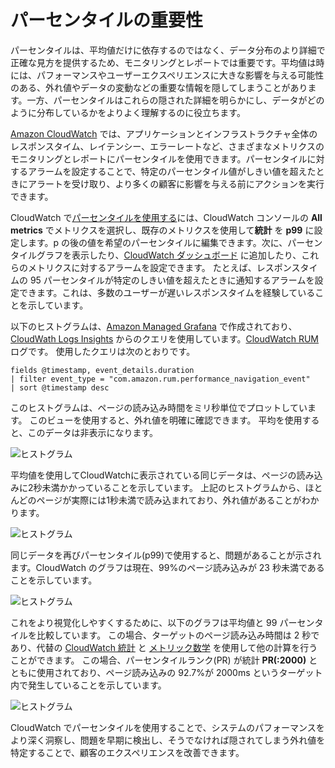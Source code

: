 # パーセンタイルの重要性

パーセンタイルは、平均値だけに依存するのではなく、データ分布のより詳細で正確な見方を提供するため、モニタリングとレポートでは重要です。平均値は時には、パフォーマンスやユーザーエクスペリエンスに大きな影響を与える可能性のある、外れ値やデータの変動などの重要な情報を隠してしまうことがあります。一方、パーセンタイルはこれらの隠された詳細を明らかにし、データがどのように分布しているかをよりよく理解するのに役立ちます。 

[Amazon CloudWatch](https://aws.amazon.com/cloudwatch/) では、アプリケーションとインフラストラクチャ全体のレスポンスタイム、レイテンシー、エラーレートなど、さまざまなメトリクスのモニタリングとレポートにパーセンタイルを使用できます。パーセンタイルに対するアラームを設定することで、特定のパーセンタイル値がしきい値を超えたときにアラートを受け取り、より多くの顧客に影響を与える前にアクションを実行できます。

CloudWatch で[パーセンタイルを使用する](https://docs.aws.amazon.com/AmazonCloudWatch/latest/monitoring/cloudwatch_concepts.html#Percentiles)には、CloudWatch コンソールの **All metrics** でメトリクスを選択し、既存のメトリクスを使用して**統計** を **p99** に設定します。p の後の値を希望のパーセンタイルに編集できます。次に、パーセンタイルグラフを表示したり、[CloudWatch ダッシュボード](https://docs.aws.amazon.com/AmazonCloudWatch/latest/monitoring/CloudWatch_Dashboards.html) に追加したり、これらのメトリクスに対するアラームを設定できます。 たとえば、レスポンスタイムの 95 パーセンタイルが特定のしきい値を超えたときに通知するアラームを設定できます。これは、多数のユーザーが遅いレスポンスタイムを経験していることを示しています。

以下のヒストグラムは、[Amazon Managed Grafana](https://aws.amazon.com/grafana/) で作成されており、[CloudWath Logs Insights](https://docs.aws.amazon.com/AmazonCloudWatch/latest/logs/AnalyzingLogData.html) からのクエリを使用しています。[CloudWatch RUM](https://docs.aws.amazon.com/AmazonCloudWatch/latest/monitoring/CloudWatch-RUM.html) ログです。 使用したクエリは次のとおりです。

```
fields @timestamp, event_details.duration
| filter event_type = "com.amazon.rum.performance_navigation_event"
| sort @timestamp desc
```

このヒストグラムは、ページの読み込み時間をミリ秒単位でプロットしています。 このビューを使用すると、外れ値を明確に確認できます。 平均を使用すると、このデータは非表示になります。

![ヒストグラム](../../../../images/percentiles-histogram.png)


平均値を使用してCloudWatchに表示されている同じデータは、ページの読み込みに2秒未満かかっていることを示しています。 上記のヒストグラムから、ほとんどのページが実際には1秒未満で読み込まれており、外れ値があることがわかります。

![ヒストグラム](../../../../images/percentiles-average.png)


同じデータを再びパーセンタイル(p99)で使用すると、問題があることが示されます。CloudWatch のグラフは現在、99%のページ読み込みが 23 秒未満であることを示しています。

![ヒストグラム](../../../../images/percentiles-p99.png)


これをより視覚化しやすくするために、以下のグラフは平均値と 99 パーセンタイルを比較しています。 この場合、ターゲットのページ読み込み時間は 2 秒であり、代替の [CloudWatch 統計](https://docs.aws.amazon.com/AmazonCloudWatch/latest/monitoring/Statistics-definitions.html#Percentile-versus-Trimmed-Mean) と [メトリック数学](https://docs.aws.amazon.com/AmazonCloudWatch/latest/monitoring/using-metric-math.html) を使用して他の計算を行うことができます。 この場合、パーセンタイルランク(PR) が統計 **PR(:2000)** とともに使用されており、ページ読み込みの 92.7%が 2000ms というターゲット内で発生していることを示しています。

![ヒストグラム](../../../../images/percentiles-comparison.png)


CloudWatch でパーセンタイルを使用することで、システムのパフォーマンスをより深く洞察し、問題を早期に検出し、そうでなければ隠されてしまう外れ値を特定することで、顧客のエクスペリエンスを改善できます。
